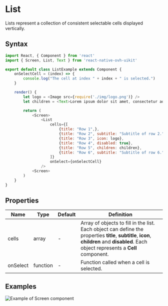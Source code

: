 # List

Lists represent a collection of consistent selectable cells displayed vertically.

## Syntax

```javascript
import React, { Component } from 'react'
import { Screen, List, Text } from 'react-native-ovh-uikit'

export default class ListExample extends Component {
    onSelectCell = (index) => {
        console.log("The cell at index " + index + " is selected.")
    }

    render() {
        let logo = <Image src={require('./img/logo.png')} />
        let children = <Text>Lorem ipsum dolor sit amet, consectetur adipiscing elit.</Text>

        return (
            <Screen>
                <List
                    cells={[
                        {title: "Row 1",},
                        {title: "Row 2", subtitle: "Subtitle of row 2."},
                        {title: "Row 3", icon: logo},
                        {title: "Row 4", disabled: true},
                        {title: "Row 5", children: children},
                        {title: "Row 6", subtitle: "Subtitle of row 6.", icon: logo, children: children},
                    ]}
                    onSelect={onSelectCell}
                />
            <Screen>
        )
    }
}
```

## Properties

| Name | Type | Default | Definition |
| - | - | - | - |
| cells | array | - | Array of objects to fill in the list. Each object can define the properties **title**, **subtitle**, **icon**, **children** and **disabled**. Each object represents a **Cell** component. |
| onSelect | function | - | Function called when a cell is selected. |

## Examples

![Example of Screen component](https://github.com/cygy/ovh-ui-kit-documentation/blob/react-native/src/assets/components/example.png)
